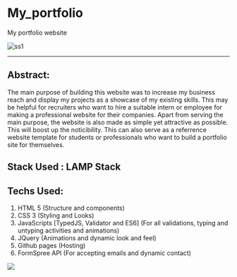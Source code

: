 # My_portfolio
My portfolio website

![ss1](https://user-images.githubusercontent.com/64016811/114224187-62fbb180-998e-11eb-87a6-fb91371b32f8.jpg)

<hr>

## Abstract:
The main purpose of building this website was to increase my business reach and display my projects as a showcase of my existing skills. This may be helpful for recruiters who want to hire a suitable intern or employee for making a professional website for their companies. Apart from serving the main purpose, the website is also made as simple yet attractive as possible. This will boost up the noticibility. This can also serve as a referrence website template for students or professionals who want to build a portfolio site for themselves.

## Stack Used : LAMP Stack

## Techs Used:

<ol>
  <li>HTML 5 (Structure and components)</li>
  <li>CSS 3 (Styling and Looks)</li>
  <li>JavaScripts [TypedJS, Validator and ES6] (For all validations, typing and untyping activities and animations)</li>
  <li>JQuery (Animations and dynamic look and feel)</li>
  <li>Github pages (Hosting)</li>
  <li>FormSpree API (For accepting emails and dynamic contact)</li>
  </ol>
 
<img src="https://drive.google.com/file/d/1F9gEqJjFJqhIRnSUbqosEptL8zsVoja8/view?usp=sharing">
